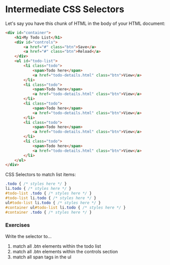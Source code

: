 Intermediate CSS Selectors
=====

Let's say you have this chunk of HTML in the body of your HTML document:

```html
<div id="container">
	<h1>My Todo List</h1>
	<div id="controls">
		<a href="#" class="btn">Save</a>
		<a href="#" class="btn">Reload</a>
	</div>
	<ul id="todo-list">
		<li class="todo">
			<span>Todo here</span>
			<a href="todo-details.html" class="btn">View</a>
		</li>
		<li class="todo">
			<span>Todo here</span>
			<a href="todo-details.html" class="btn">View</a>
		</li>
		<li class="todo">
			<span>Todo here</span>
			<a href="todo-details.html" class="btn">View</a>
		</li>
		<li class="todo">
			<span>Todo here</span>
			<a href="todo-details.html" class="btn">View</a>
		</li>
		<li class="todo">
			<span>Todo here</span>
			<a href="todo-details.html" class="btn">View</a>
		</li>
	</ul>
</div>
```

CSS Selectors to match list items:

```css
.todo { /* styles here */ }
li.todo { /* styles here */ }
#todo-list .todo { /* styles here */ }
#todo-list li.todo { /* styles here */ }
ul#todo-list li.todo { /* styles here */ }
#container ul#todo-list li.todo { /* styles here */ }
#container .todo { /* styles here */ }
```

### Exercises

Write the selector to...

1. match all .btn elements within the todo list
2. match all .btn elements within the controls section
3. match all span tags in the ul